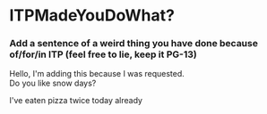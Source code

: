 # ITPMadeYouDoWhat?

### Add a sentence of a weird thing you have done because of/for/in ITP (feel free to lie, keep it PG-13) 

Hello, I'm adding this because I was requested.  
Do you like snow days?

I've eaten pizza twice today already
